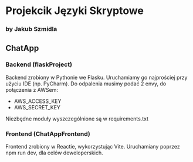# Projekcik Języki Skryptowe
### by Jakub Szmidla
##

## ChatApp
### Backend (flaskProject)

Backend zrobiony w Pythonie we Flasku. Uruchamiamy go najprościej przy użyciu IDE (np. PyCharm).
Do odpalenia musimy podać 2 envy, do połączenia z AWSem:
 - AWS_ACCESS_KEY
 - AWS_SECRET_KEY

Niezbędne moduły wyszczególnione są w requirements.txt


###
### Frontend (ChatAppFrontend)
Frontend zrobiony w Reactie, wykorzystując Vite. Uruchamiany poprzez npm run dev, dla celów deweloperskich.
